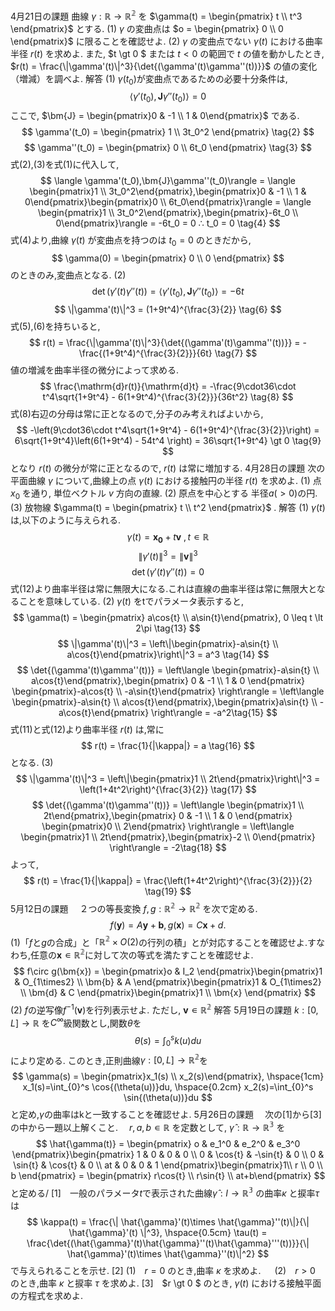 4月21日の課題
曲線 $\gamma : \mathbb{R} \to \mathbb{R^2}$ を $\gamma(t) = \begin{pmatrix} t \\ t^3 \end{pmatrix}$ とする.
(1) $\gamma$ の変曲点は $o = \begin{pmatrix} 0 \\ 0 \end{pmatrix}$ に限ることを確認せよ.
(2) $\gamma$ の変曲点でない $\gamma(t)$ における曲率半径 $r(t)$ を求めよ. また, $t \gt 0 $ または $t \lt 0$ の範囲で $t$ の値を動かしたとき, $r(t) = \frac{\|\gamma'(t)\|^3}{\det{(\gamma'(t)\gamma''(t))}}$ の値の変化（増減）を調べよ.
解答
(1)
$\gamma(t_0)$が変曲点であるための必要十分条件は,
$$
\langle \gamma'(t_0),\bm{J}\gamma''(t_0)\rangle = 0 \tag{1}
$$
ここで, $\bm{J} = \begin{pmatrix}0 & -1 \\ 1 & 0\end{pmatrix}$ である.
$$
\gamma'(t_0) = \begin{pmatrix} 1 \\ 3t_0^2 \end{pmatrix} \tag{2}
$$
$$
\gamma''(t_0) = \begin{pmatrix} 0 \\ 6t_0 \end{pmatrix} \tag{3}
$$
式(2),(3)を式(1)に代入して,
$$
\langle \gamma'(t_0),\bm{J}\gamma''(t_0)\rangle = \langle \begin{pmatrix}1 \\ 3t_0^2\end{pmatrix},\begin{pmatrix}0 & -1 \\ 1 & 0\end{pmatrix}\begin{pmatrix}0 \\ 6t_0\end{pmatrix}\rangle = \langle \begin{pmatrix}1 \\ 3t_0^2\end{pmatrix},\begin{pmatrix}-6t_0 \\ 0\end{pmatrix}\rangle = -6t_0 = 0 ∴ t_0 = 0 \tag{4}
$$
式(4)より,曲線 $\gamma(t)$ が変曲点を持つのは $t_0 = 0$ のときだから,
$$
\gamma(0) = \begin{pmatrix} 0 \\ 0 \end{pmatrix}
$$
のときのみ,変曲点となる.
(2)
$$
\det{(\gamma'(t)\gamma''(t))} = \langle \gamma'(t_0),\bm{J}\gamma''(t_0)\rangle = -6t \tag{5}
$$
$$
\|\gamma'(t)\|^3 = (1+9t^4)^{\frac{3}{2}} \tag{6}
$$
式(5),(6)を持ちいると,
$$
r(t) = \frac{\|\gamma'(t)\|^3}{\det{(\gamma'(t)\gamma''(t))}} = -\frac{(1+9t^4)^{\frac{3}{2}}}{6t} \tag{7}
$$
値の増減を曲率半径の微分によって求める.
$$
\frac{\mathrm{d}r(t)}{\mathrm{d}t} = -\frac{9\cdot36\cdot t^4\sqrt{1+9t^4} - 6(1+9t^4)^{\frac{3}{2}}}{36t^2} \tag{8}
$$
式(8)右辺の分母は常に正となるので,分子のみ考えればよいから,
$$
-\left(9\cdot36\cdot t^4\sqrt{1+9t^4} - 6(1+9t^4)^{\frac{3}{2}}\right) = 6\sqrt{1+9t^4}\left(6(1+9t^4)  - 54t^4 \right) = 36\sqrt{1+9t^4} \gt 0 \tag{9}
$$
となり $r(t)$ の微分が常に正となるので, $r(t)$ は常に増加する.
4月28日の課題
次の平面曲線 $\gamma$ について,曲線上の点 $\gamma(t)$ における接触円の半径 $r(t)$ を求めよ.
(1) 点 $x_0$ を通り, 単位ベクトル $v$ 方向の直線.
(2) 原点を中心とする 半径$a (\gt 0)$の円.
(3) 放物線 $\gamma(t) = \begin{pmatrix} t \\ t^2 \end{pmatrix}$ .
解答
(1)
$\gamma(t)$ は,以下のように与えられる.
$$
\gamma(t) = \bm{x_0} + t\bm{v}\ , t ∊ \mathbb{R} \tag{10}
$$
$$
\|\gamma'(t)\|^3 = \|\bm{v}\|^3 \tag{11}
$$
$$
\det{(\gamma'(t)\gamma''(t))} = 0 \tag{12}
$$
式(12)より曲率半径は常に無限大になる.これは直線の曲率半径は常に無限大となることを意味している.
(2)
$\gamma(t)$ をtでパラメータ表示すると,
$$
\gamma(t) = \begin{pmatrix} a\cos{t} \\ a\sin{t}\end{pmatrix}, 0 \leq t \lt 2\pi \tag{13}
$$
$$
\|\gamma'(t)\|^3 = \left\|\begin{pmatrix}-a\sin{t} \\ a\cos{t}\end{pmatrix}\right\|^3 = a^3 \tag{14}
$$
$$
\det{(\gamma'(t)\gamma''(t))} = \left\langle \begin{pmatrix}-a\sin{t} \\ a\cos{t}\end{pmatrix},\begin{pmatrix} 0 & -1 \\ 1 & 0 \end{pmatrix} \begin{pmatrix}-a\cos{t} \\ -a\sin{t}\end{pmatrix} \right\rangle = \left\langle \begin{pmatrix}-a\sin{t} \\ a\cos{t}\end{pmatrix},\begin{pmatrix}a\sin{t} \\ -a\cos{t}\end{pmatrix} \right\rangle = -a^2\tag{15}
$$
式(11)と式(12)より曲率半径 $r(t)$ は,常に
$$
r(t) = \frac{1}{|\kappa|} = a \tag{16}
$$
となる.
(3)
$$
\|\gamma'(t)\|^3 = \left\|\begin{pmatrix}1 \\ 2t\end{pmatrix}\right\|^3 = \left(1+4t^2\right)^{\frac{3}{2}} \tag{17}
$$
$$
\det{(\gamma'(t)\gamma''(t))} = \left\langle \begin{pmatrix}1 \\ 2t\end{pmatrix},\begin{pmatrix} 0 & -1 \\ 1 & 0 \end{pmatrix} \begin{pmatrix}0 \\ 2\end{pmatrix} \right\rangle = \left\langle \begin{pmatrix}1 \\ 2t\end{pmatrix},\begin{pmatrix}-2 \\ 0\end{pmatrix} \right\rangle = -2\tag{18}
$$
よって,
$$
r(t) = \frac{1}{|\kappa|} = \frac{\left(1+4t^2\right)^{\frac{3}{2}}}{2} \tag{19}
$$
5月12日の課題
　２つの等長変換 $f,g: \mathbb{R^2} \to \mathbb{R^2}$ を次で定める.
$$
f(\bm{y}) = A\bm{y} + \bm{b}, g(\bm{x}) = C\bm{x}+d. 
$$
(1)「$f$と$g$の合成」と「$\mathbb{R^2}\times O(2)$の行列の積」とが対応することを確認せよ.すなわち,任意の$\bm{x}∊\mathbb{R^2}$に対して次の等式を満たすことを確認せよ.
$$
f\circ g(\bm{x}) = \begin{pmatrix}o & I_2 \end{pmatrix}\begin{pmatrix}1 & O_{1\times2} \\ \bm{b} & A \end{pmatrix}\begin{pmatrix}1 & O_{1\times2} \\ \bm{d} & C \end{pmatrix}\begin{pmatrix}1 \\ \bm{x} \end{pmatrix}
$$
(2) $f$の逆写像$f^{-1}(\bm{v})$を行列表示せよ. ただし, $\bm{v} ∊ \mathbb{R^2}$
解答
5月19日の課題
$k: [0,L] \to \mathbb{R}$ を$C^{\infty}$級関数とし,関数$\theta$を
$$
\theta(s) = \int_{0}^s k(u)du
$$ 
により定める. このとき,正則曲線$\gamma:[0,L]\to\mathbb{R^2}$を
$$
\gamma(s) = \begin{pmatrix}x_1(s) \\ x_2(s)\end{pmatrix}, \hspace{1cm} x_1(s)=\int_{0}^s \cos{(\theta(u))}du, \hspace{0.2cm} x_2(s)=\int_{0}^s \sin{(\theta(u))}du
$$
と定め,$\gamma$の曲率はkと一致することを確認せよ.
5月26日の課題
　次の[1]から[3]の中から一題以上解くこと.
　$r,a,b∊\mathbb{R}$ を定数として, $\hat{\gamma}: \mathbb{R}\to \mathbb{R^3}$ を
$$
\hat{\gamma(t)} = \begin{pmatrix} o & e_1^0 & e_2^0 & e_3^0 \end{pmatrix}\begin{pmatrix} 1 & 0 & 0 & 0 \\ 0 & \cos{t} & -\sin{t} & 0 \\ 0 & \sin{t} & \cos{t} & 0 \\ at & 0 & 0 & 1 \end{pmatrix}\begin{pmatrix}1\\ r \\ 0 \\ b \end{pmatrix} = \begin{pmatrix} r\cos{t} \\ r\sin{t} \\ at+b\end{pmatrix}
$$
と定める/
[1]　一般のパラメータ$t$で表示された曲線$\hat{\gamma}: I \to \mathbb{R^3}$ の曲率$\kappa$ と捩率$\tau$は
$$
\kappa(t) = \frac{\| \hat{\gamma}'(t)\times \hat{\gamma}''(t)\|}{\| \hat{\gamma}'(t) \|^3}, \hspace{0.5cm} \tau(t) = \frac{\det{(\hat{\gamma}'(t)\hat{\gamma}''(t)\hat{\gamma}'''(t))}}{\| \hat{\gamma}'(t)\times \hat{\gamma}''(t)\|^2}
$$
で与えられることを示せ.
[2] (1)　$r = 0$ のとき,曲率 $\kappa$ を求めよ.
　  (2)　$r \gt 0$ のとき,曲率 $\kappa$ と捩率 $\tau$ を求めよ.
[3]　$r \gt 0 $ のとき, $\gamma(t)$ における接触平面の方程式を求めよ.
